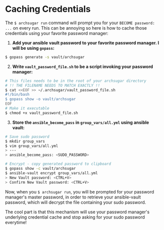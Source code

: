 # Caching Credentials

The `$ archsugar run` command will prompt you for your `BECOME password: ...` on every run.
This can be annoying so here is how to cache those credentials using your favorite password manager:

1. **Add your ansible vault password to your favorite password manager. I will be using `gopass`:**

```bash
$ gopass generate -s vault/archsugar
```

2. **Write `vault_password_file.sh` to be a script invoking your password manager:**

```bash
# This files needs to be in the root of your archsugar directory
# !! THE FILENAME NEEDS TO MATCH EXACTLY !!
$ cat <<EOF >> ~/.archsugar/vault_password_file.sh
#!/bin/bash
$ gopass show -o vault/archsugar
EOF
# Make it executable
$ chmod +x vault_password_file.sh
```

3. **Store the `ansible_become_pass` in `group_vars/all.yml` using ansible vault:**

```bash
# Save sudo password
$ mkdir group_vars
$ vim group_vars/all.yml
> ---
> ansible_become_pass: <SUDO_PASSWORD>

# Encrypt - copy generated password to clipboard
$ gopass show -c vault/archsugar
$ ansible-vault encrypt group_vars/all.yml
> New Vault password: <CTRL+V>
> Confirm New Vault password: <CTRL+V>
```

Now, when you `$ archsugar run`, you will be prompted for your password manager's master password, in order to retrieve your ansible-vault password, which will decrypt the file containing your sudo password.

The cool part is that this mechanism will use your password manager's underlying credential cache and stop asking for your sudo password everytime!
